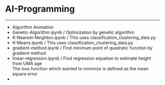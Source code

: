 # AI-Programming
------------------------------
* Algorithm Animation
* Genetic-Algorithm.ipynb  / Optimization by genetic algorithm
* K-Nearest-Neighbor.ipynb / This uses classification_clustering_data.py
* K-Means.ipynb            / This uses classification_clustering_data.py
* gradient-method.ipynb    / Find minimum point of quadratic function by gradient method
* linear-regression.ipynb  / Find regression equation to estimate height from UMA age  
                             The loss function which wanted to minimize is defined as the mean square error
* 

